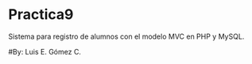 # Practica9

Sistema para registro de alumnos con el modelo MVC en PHP y MySQL.

#By: Luis E. Gómez C.
